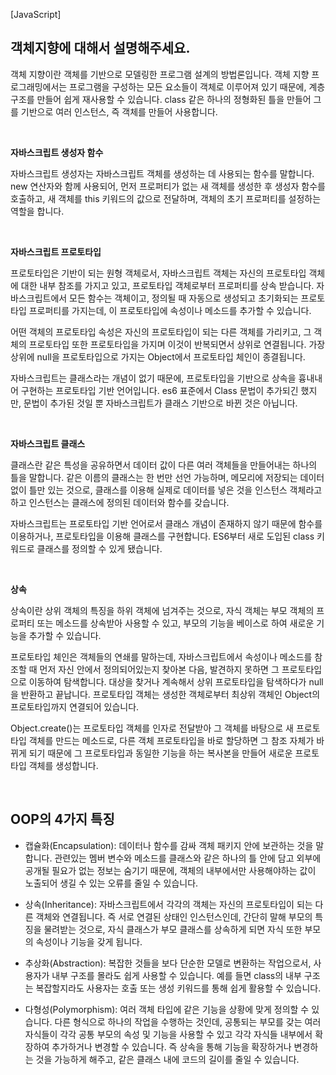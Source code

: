 <!--
파일 이름은 날짜-카테고리 (예시: 2021-03-21-network.md)
-->

[JavaScript] 

## 객체지향에 대해서 설명해주세요.

객체 지향이란 객체를 기반으로 모델링한 프로그램 설계의 방법론입니다. 객체 지향 프로그래밍에서는 프로그램을 구성하는 모든 요소들이 객체로 이루어져 있기 때문에, 계층 구조를 만들어 쉽게 재사용할 수 있습니다. class 같은 하나의 정형화된 틀을 만들어 그를 기반으로 여러 인스턴스, 즉 객체를 만들어 사용합니다.

<br>

**자바스크립트 생성자 함수**

자바스크립트 생성자는 자바스크립트 객체를 생성하는 데 사용되는 함수를 말합니다. new 연산자와 함께 사용되어, 먼저 프로퍼티가 없는 새 객체를 생성한 후 생성자 함수를 호출하고, 새 객체를 this 키워드의 값으로 전달하며, 객체의 초기 프로퍼티를 설정하는 역할을 합니다.

<br>

**자바스크립트 프로토타입**

프로토타입은 기반이 되는 원형 객체로서, 자바스크립트 객체는 자신의 프로토타입 객체에 대한 내부 참조를 가지고 있고, 프로토타입 객체로부터 프로퍼티를 상속 받습니다. 자바스크립트에서 모든 함수는 객체이고, 정의될 때 자동으로 생성되고 초기화되는 프로토타입 프로퍼티를 가지는데, 이 프로토타입에 속성이나 메소드를 추가할 수 있습니다.

어떤 객체의 프로토타입 속성은 자신의 프로토타입이 되는 다른 객체를 가리키고, 그 객체의 프로토타입 또한 프로토타입을 가지며 이것이 반복되면서 상위로 연결됩니다. 가장 상위에 null을 프로토타입으로 가지는 Object에서 프로토타입 체인이 종결됩니다.

자바스크립트는 클래스라는 개념이 없기 때문에, 프로토타입을 기반으로 상속을 흉내내어 구현하는 프로토타입 기반 언어입니다. es6 표준에서 Class 문법이 추가되긴 했지만, 문법이 추가된 것일 뿐 자바스크립트가 클래스 기반으로 바뀐 것은 아닙니다.

<br>

**자바스크립트 클래스**

클래스란 같은 특성을 공유하면서 데이터 값이 다른 여러 객체들을 만들어내는 하나의 틀을 말합니다. 같은 이름의 클래스는 한 번만 선언 가능하며, 메모리에 저장되는 데이터 없이 틀만 있는 것으로, 클래스를 이용해 실제로 데이터를 넣은 것을 인스턴스 객체라고 하고 인스턴스는 클래스에 정의된 데이터와 함수를 갖습니다.

자바스크립트는 프로토타입 기반 언어로서 클래스 개념이 존재하지 않기 때문에 함수를 이용하거나, 프로토타입을 이용해 클래스를 구현합니다. ES6부터 새로 도입된 class 키워드로 클래스를 정의할 수 있게 됐습니다.

<br>

**상속**

상속이란 상위 객체의 특징을 하위 객체에 넘겨주는 것으로, 자식 객체는 부모 객체의 프로퍼티 또는 메소드를 상속받아 사용할 수 있고, 부모의 기능을 베이스로 하여 새로운 기능을 추가할 수 있습니다.

프로토타입 체인은 객체들의 연쇄를 말하는데, 자바스크립트에서 속성이나 메소드를 참조할 때 먼저 자신 안에서 정의되어있는지 찾아본 다음, 발견하지 못하면 그 프로토타입으로 이동하여 탐색합니다. 대상을 찾거나 계속해서 상위 프로토타입을 탐색하다가 null을 반환하고 끝납니다. 프로토타입 객체는 생성한 객체로부터 최상위 객체인 Object의 프로토타입까지 연결되어 있습니다.

Object.create()는 프로토타입 객체를 인자로 전달받아 그 객체를 바탕으로 새 프로토타입 객체를 만드는 메소드로, 다른 객체 프로토타입을 바로 할당하면 그 참조 자체가 바뀌게 되기 때문에 그 프로토타입과 동일한 기능을 하는 복사본을 만들어 새로운 프로토타입 객체를 생성합니다.

<br>

## OOP의 4가지 특징

- 캡슐화(Encapsulation): 데이터나 함수를 감싸 객체 패키지 안에 보관하는 것을 말합니다. 관련있는 멤버 변수와 메소드를 클래스와 같은 하나의 틀 안에 담고 외부에 공개될 필요가 없는 정보는 숨기기 때문에, 객체의 내부에서만 사용해야하는 값이 노출되어 생길 수 있는 오류를 줄일 수 있습니다. 

- 상속(Inheritance): 자바스크립트에서 각각의 객체는 자신의 프로토타입이 되는 다른 객체와 연결됩니다. 즉 서로 연결된 상태인 인스턴스인데, 간단히 말해 부모의 특징을 물려받는 것으로, 자식 클래스가 부모 클래스를 상속하게 되면 자식 또한 부모의 속성이나 기능을 갖게 됩니다. 

- 추상화(Abstraction): 복잡한 것들을 보다 단순한 모델로 변환하는 작업으로서, 사용자가 내부 구조를 몰라도 쉽게 사용할 수 있습니다. 예를 들면 class의 내부 구조는 복잡할지라도 사용자는 호출 또는 생성 키워드를 통해 쉽게 활용할 수 있습니다.

- 다형성(Polymorphism): 여러 객체 타입에 같은 기능을 상황에 맞게 정의할 수 있습니다. 다른 형식으로 하나의 작업을 수행하는 것인데, 공통되는 부모를 갖는 여러 자식들이 각각 공통 부모의 속성 및 기능을 사용할 수 있고 각각 자식들 내부에서 확장하여 추가하거나 변경할 수 있습니다. 즉 상속을 통해 기능을 확장하거나 변경하는 것을 가능하게 해주고, 같은 클래스 내에 코드의 길이를 줄일 수 있습니다.